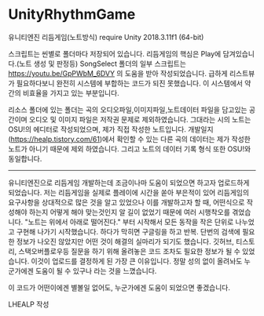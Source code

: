 # UnityRhythmGame
유니티엔진 리듬게임(노트방식)
require Unity 2018.3.11f1 (64-bit)

스크립트는 씬별로 폴더마다 저장되어 있습니다.
리듬게임의 핵심은 Play에 담겨있습니다.(노트 생성 및 판정등)
SongSelect 폴더의 일부 스크립트는 https://youtu.be/GpPWbM_6DVY 의 도움을 받아 작성되었습니다.
급하게 리스트뷰가 필요하다보니 완전히 시스템에 부합하는 코드가 되진 못했습니다. 이 시스템에서 약간의 비효율을 가지고 있는 부분입니다.

리소스 폴더에 있는 폴더는 곡의 오디오파일,이미지파일,노트데이터 파일을 담고있는 공간이며
오디오 및 이미지 파일은 저작권 문제로 제외하였습니다.
그대라는 시의 노트는 OSU!의 에디터로 작성되었으며, 제가 직접 작성한 노트입니다.
개발일지(https://healp.tistory.com/61)에서 확인할 수 있는 다른 곡의 데이터는 제가 작성한 노트가 아니기 때문에 제외 하였습니다.
그리고 노트의 데이터 기록 형식 또한 OSU!와 동일합니다.


----------------------------------------------------------------------------------------
유니티엔진으로 리듬게임 개발하는데 조금이나마 도움이 되었으면 하고자 업로드하게 되었습니다.
저는 리듬게임을 실제로 플레이에 시간을 쏟아 부은적이 있어 리듬게임의 요구사항을 상대적으로 많은 것을 알고 있었으나
이를 개발하고자 할 때, 어떤식으로 작성해야 하는지 어떻게 해야 맞는것인지 알 길이 없었기 때문에 여러 시행착오를 겪었습니다.
"노트는 위에서 아래로 떨어진다." 부터 시작해서 모든 동작을 작은 단위로 나누었고 구현해 나가기 시작했습니다.
하다가 막히면 구글링을 하고 반복. 단번의 검색에 필요한 정보가 나오진 않았지만 어떤 것이 해결의 실마리가 되기도 했습니다.
깃허브, 티스토리, 스택오버플로우등 질문을 하기 위해 올려놓은 코드 조차도 필요한 정보가 될 수 있었습니다.
이것이 업로드를 결정하게 된 가장 큰 이유입니다.
정말 성의 없이 올려놔도 누군가에겐 도움이 될 수 있구나 라는 것을 느꼈습니다.

이 코드가 어떤이에겐 별볼일 없어도, 누군가에겐 도움이 되었으면 좋겠습니다.

LHEALP 작성
